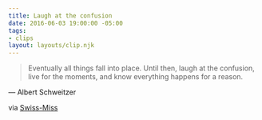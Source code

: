 ```yaml
---
title: Laugh at the confusion
date: 2016-06-03 19:00:00 -05:00
tags:
- clips
layout: layouts/clip.njk
---
```


> Eventually all things fall into place. Until then, laugh at the confusion, live for the moments, and know everything happens for a reason.

― Albert Schweitzer

via [Swiss-Miss](https://www.swiss-miss.com/2016/06/things-fall-into-place.html)